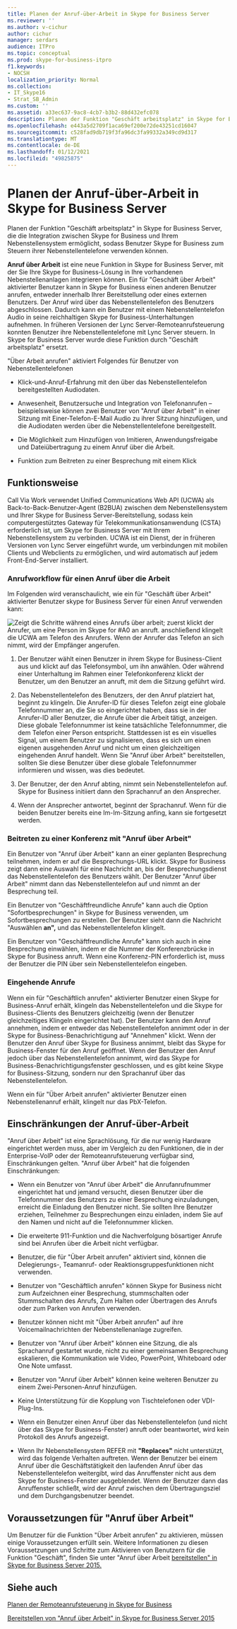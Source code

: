 ```yaml
---
title: Planen der Anruf-über-Arbeit in Skype for Business Server
ms.reviewer: ''
ms.author: v-cichur
author: cichur
manager: serdars
audience: ITPro
ms.topic: conceptual
ms.prod: skype-for-business-itpro
f1.keywords:
- NOCSH
localization_priority: Normal
ms.collection:
- IT_Skype16
- Strat_SB_Admin
ms.custom: ''
ms.assetid: a33ec637-9ac8-4cb7-b3b2-88d432efc078
description: Planen der Funktion "Geschäft arbeitsplatz" in Skype for Business Server, die die Integration zwischen Skype for Business und Ihrem Nebenstellensystem ermöglicht, sodass Benutzer Skype for Business zum Steuern ihrer Nebenstellentelefone verwenden können.
ms.openlocfilehash: e443a5d2709f1aca69ef200e72de43251cd16047
ms.sourcegitcommit: c528fad9db719f3fa96dc3fa99332a349cd9d317
ms.translationtype: MT
ms.contentlocale: de-DE
ms.lasthandoff: 01/12/2021
ms.locfileid: "49825875"
---
```

# <a name="plan-for-call-via-work-in-skype-for-business-server"></a>Planen der Anruf-über-Arbeit in Skype for Business Server
 
Planen der Funktion "Geschäft arbeitsplatz" in Skype for Business Server, die die Integration zwischen Skype for Business und Ihrem Nebenstellensystem ermöglicht, sodass Benutzer Skype for Business zum Steuern ihrer Nebenstellentelefone verwenden können.
  
 **Anruf über Arbeit** ist eine neue Funktion in Skype for Business Server, mit der Sie Ihre Skype for Business-Lösung in Ihre vorhandenen Nebenstellenanlagen integrieren können. Ein für "Geschäft über Arbeit" aktivierter Benutzer kann in Skype for Business einen anderen Benutzer anrufen, entweder innerhalb Ihrer Bereitstellung oder eines externen Benutzers. Der Anruf wird über das Nebenstellentelefon des Benutzers abgeschlossen. Dadurch kann ein Benutzer mit einem Nebenstellentelefon Audio in seine reichhaltigen Skype for Business-Unterhaltungen aufnehmen. In früheren Versionen der Lync Server-Remoteanrufsteuerung konnten Benutzer ihre Nebenstellentelefone mit Lync Server steuern. In Skype for Business Server wurde diese Funktion durch "Geschäft arbeitsplatz" ersetzt.
  
"Über Arbeit anrufen" aktiviert Folgendes für Benutzer von Nebenstellentelefonen
  
- Klick-und-Anruf-Erfahrung mit den über das Nebenstellentelefon bereitgestellten Audiodaten.
    
- Anwesenheit, Benutzersuche und Integration von Telefonanrufen – beispielsweise können zwei Benutzer von "Anruf über Arbeit" in einer Sitzung mit Einer-Telefon-E-Mail Audio zu ihrer Sitzung hinzufügen, und die Audiodaten werden über die Nebenstellentelefone bereitgestellt.
    
- Die Möglichkeit zum Hinzufügen von Imitieren, Anwendungsfreigabe und Dateiübertragung zu einem Anruf über die Arbeit.
    
- Funktion zum Beitreten zu einer Besprechung mit einem Klick
    
## <a name="how-it-works"></a>Funktionsweise

Call Via Work verwendet Unified Communications Web API (UCWA) als Back-to-Back-Benutzer-Agent (B2BUA) zwischen dem Nebenstellensystem und Ihrer Skype for Business Server-Bereitstellung, sodass kein computergestütztes Gateway für Telekommunikationsanwendung (CSTA) erforderlich ist, um Skype for Business Server mit Ihrem Nebenstellensystem zu verbinden. UCWA ist ein Dienst, der in früheren Versionen von Lync Server eingeführt wurde, um verbindungen mit mobilen Clients und Webclients zu ermöglichen, und wird automatisch auf jedem Front-End-Server installiert.
  
### <a name="call-workflow-for-a-call-via-work-call"></a>Anrufworkflow für einen Anruf über die Arbeit

Im Folgenden wird veranschaulicht, wie ein für "Geschäft über Arbeit" aktivierter Benutzer skype for Business Server für einen Anruf verwenden kann:
  
![Zeigt die Schritte während eines Anrufs über arbeit; zuerst klickt der Anrufer, um eine Person im Skype for #A0 an anruft. anschließend klingelt die UCWA am Telefon des Anrufers. Wenn der Anrufer das Telefon an sich nimmt, wird der Empfänger angerufen.](../../media/050e88ed-e18e-40c0-84d5-b17fe40c305a.jpg)
  
1. Der Benutzer wählt einen Benutzer in ihrem Skype for Business-Client aus und klickt auf das Telefonsymbol, um ihn anwählen. Oder während einer Unterhaltung im Rahmen einer Telefonkonferenz klickt der Benutzer, um den Benutzer an anruft, mit dem die Sitzung geführt wird.
    
2. Das Nebenstellentelefon des Benutzers, der den Anruf platziert hat, beginnt zu klingeln. Die Anrufer-ID für dieses Telefon zeigt eine globale Telefonnummer an, die Sie so eingerichtet haben, dass sie in der Anrufer-ID aller Benutzer, die Anrufe über die Arbeit tätigt, anzeigen. Diese globale Telefonnummer ist keine tatsächliche Telefonnummer, die dem Telefon einer Person entspricht. Stattdessen ist es ein visuelles Signal, um einem Benutzer zu signalisieren, dass es sich um einen eigenen ausgehenden Anruf und nicht um einen gleichzeitigen eingehenden Anruf handelt. Wenn Sie "Anruf über Arbeit" bereitstellen, sollten Sie diese Benutzer über diese globale Telefonnummer informieren und wissen, was dies bedeutet.
    
3. Der Benutzer, der den Anruf abting, nimmt sein Nebenstellentelefon auf. Skype for Business initiiert dann den Sprachanruf an den Ansprecher. 
    
4. Wenn der Ansprecher antwortet, beginnt der Sprachanruf. Wenn für die beiden Benutzer bereits eine Im-Im-Sitzung anfing, kann sie fortgesetzt werden.
    
### <a name="joining-a-conference-with-call-via-work"></a>Beitreten zu einer Konferenz mit "Anruf über Arbeit"

Ein Benutzer von "Anruf über Arbeit" kann an einer geplanten Besprechung teilnehmen, indem er auf die Besprechungs-URL klickt. Skype for Business zeigt  dann eine Auswahl für eine Nachricht an, bis der Besprechungsdienst das Nebenstellentelefon des Benutzers wählt. Der Benutzer "Anruf über Arbeit" nimmt dann das Nebenstellentelefon auf und nimmt an der Besprechung teil.
  
Ein Benutzer von "Geschäftfreundliche  Anrufe" kann auch die Option "Sofortbesprechungen" in Skype for Business verwenden, um Sofortbesprechungen zu erstellen. Der Benutzer sieht dann die Nachricht "Auswählen **an",** und das Nebenstellentelefon klingelt.
  
Ein Benutzer von "Geschäftfreundliche Anrufe" kann sich auch in eine Besprechung einwählen, indem er die Nummer der Konferenzbrücke in Skype for Business anruft. Wenn eine Konferenz-PIN erforderlich ist, muss der Benutzer die PIN über sein Nebenstellentelefon eingeben.
  
### <a name="incoming-calls"></a>Eingehende Anrufe

Wenn ein für "Geschäftlich anrufen" aktivierter Benutzer einen Skype for Business-Anruf erhält, klingeln das Nebenstellentelefon und die Skype for Business-Clients des Benutzers gleichzeitig (wenn der Benutzer gleichzeitiges Klingeln eingerichtet hat). Der Benutzer kann den Anruf annehmen, indem er  entweder das Nebenstellentelefon annimmt oder in der Skype for Business-Benachrichtigung auf "Annehmen" klickt. Wenn der Benutzer den Anruf über Skype for Business annimmt, bleibt das Skype for Business-Fenster für den Anruf geöffnet. Wenn der Benutzer den Anruf jedoch über das Nebenstellentelefon annimmt, wird das Skype for Business-Benachrichtigungsfenster geschlossen, und es gibt keine Skype for Business-Sitzung, sondern nur den Sprachanruf über das Nebenstellentelefon.
  
Wenn ein für "Über Arbeit anrufen" aktivierter Benutzer einen Nebenstellenanruf erhält, klingelt nur das PbX-Telefon.
  
## <a name="limitations-of-call-via-work"></a>Einschränkungen der Anruf-über-Arbeit

"Anruf über Arbeit" ist eine Sprachlösung, für die nur wenig Hardware eingerichtet werden muss, aber im Vergleich zu den Funktionen, die in der Enterprise-VoIP oder der Remoteanrufsteuerung verfügbar sind, Einschränkungen gelten. "Anruf über Arbeit" hat die folgenden Einschränkungen:
  
- Wenn ein Benutzer von "Anruf über Arbeit" die Anrufanrufnummer eingerichtet hat und jemand versucht, diesen Benutzer über die Telefonnummer des Benutzers zu einer Besprechung einzuladungen, erreicht die Einladung den Benutzer nicht. Sie sollten Ihre Benutzer erziehen, Teilnehmer zu Besprechungen einzu einladen, indem Sie auf den Namen und nicht auf die Telefonnummer klicken. 
    
- Die erweiterte 911-Funktion und die Nachverfolgung bösartiger Anrufe sind bei Anrufen über die Arbeit nicht verfügbar.
    
- Benutzer, die für "Über Arbeit anrufen" aktiviert sind, können die Delegierungs-, Teamanruf- oder Reaktionsgruppesfunktionen nicht verwenden.
    
- Benutzer von "Geschäftlich anrufen" können Skype for Business nicht zum Aufzeichnen einer Besprechung, stummschalten oder Stummschalten des Anrufs, Zum Halten oder Übertragen des Anrufs oder zum Parken von Anrufen verwenden.
    
- Benutzer können nicht mit "Über Arbeit anrufen" auf ihre Voicemailnachrichten der Nebenstellenanlage zugreifen.
    
- Benutzer von "Anruf über Arbeit" können eine Sitzung, die als Sprachanruf gestartet wurde, nicht zu einer gemeinsamen Besprechung eskalieren, die Kommunikation wie Video, PowerPoint, Whiteboard oder One Note umfasst.
    
- Benutzer von "Anruf über Arbeit" können keine weiteren Benutzer zu einem Zwei-Personen-Anruf hinzufügen.
    
- Keine Unterstützung für die Kopplung von Tischtelefonen oder VDI-Plug-Ins.
    
- Wenn ein Benutzer einen Anruf über das Nebenstellentelefon (und nicht über das Skype for Business-Fenster) anruft oder beantwortet, wird kein Protokoll des Anrufs angezeigt.
    
- Wenn Ihr Nebenstellensystem REFER mit **"Replaces"** nicht unterstützt, wird das folgende Verhalten auftreten. Wenn der Benutzer bei einem Anruf über die Geschäftstätigkeit den laufenden Anruf über das Nebenstellentelefon weitergibt, wird das Anruffenster nicht aus dem Skype for Business-Fenster ausgeblendet. Wenn der Benutzer dann das Anruffenster schließt, wird der Anruf zwischen dem Übertragungsziel und dem Durchgangsbenutzer beendet. 
    
## <a name="prerequisites-for-call-via-work"></a>Voraussetzungen für "Anruf über Arbeit"

Um Benutzer für die Funktion "Über Arbeit anrufen" zu aktivieren, müssen einige Voraussetzungen erfüllt sein. Weitere Informationen zu diesen Voraussetzungen und Schritte zum Aktivieren von Benutzern für die Funktion "Geschäft", finden Sie unter "Anruf über Arbeit [bereitstellen" in Skype for Business Server 2015.](../../deploy/deploy-call-via-work.md) 
  
## <a name="see-also"></a>Siehe auch

[Planen der Remoteanrufsteuerung in Skype for Business](remote-call-control.md)
  
[Bereitstellen von "Anruf über Arbeit" in Skype for Business Server 2015](../../deploy/deploy-call-via-work.md)

